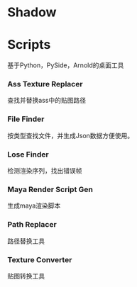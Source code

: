 Shadow
======

# Scripts
基于Python，PySide，Arnold的桌面工具

### Ass Texture Replacer
查找并替换ass中的贴图路径

### File Finder
按类型查找文件，并生成Json数据方便使用。

### Lose Finder
检测渲染序列，找出错误帧

### Maya Render Script Gen
生成maya渲染脚本

### Path Replacer
路径替换工具

### Texture Converter
贴图转换工具
